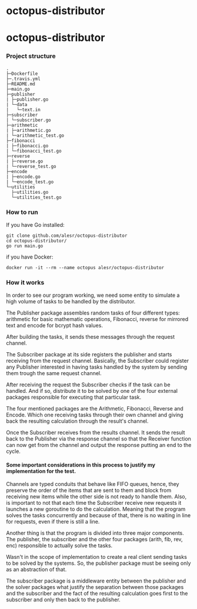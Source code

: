# octopus-distributor
# octopus-distributor

### Project structure
```
.
├─Dockerfile
├─.travis.yml
├─README.md
├─main.go
├─publisher
| ├─publisher.go
| └─data
|   └─text.in
├─subscriber
| └─subscriber.go
├─arithmetic
| ├─arithmetic.go
| └─arithmetic_test.go
├─fibonacci
| ├─fibonacci.go
| └─fibonacci_test.go
├─reverse
| ├─reverse.go
| └─reverse_test.go
├─encode
| ├─encode.go
| └─encode_test.go
└─utilities
  ├─utilities.go
  └─utilities_test.go
```

### How to run

If you have Go installed:
```
git clone github.com/alesr/octopus-distributor
cd octopus-distributor/
go run main.go
```
if you have Docker:
```
docker run -it --rm --name octopus alesr/octopus-distributor
```

### How it works

In order to see our program working, we need some entity to simulate a high volume of tasks to be handled by the distributor.

The Publisher package assembles random tasks of four different types: arithmetic for basic mathematic operations, Fibonacci, reverse for mirrored text and encode for bcrypt hash values.

After building the tasks, it sends these messages through the request channel.

The Subscriber package at its side registers the publisher and starts receiving from the request channel. Basically, the Subscriber could register any Publisher interested in having tasks handled by the system by sending them trough the same request channel.

After receiving the request the Subscriber checks if the task can be handled. And if so, distribute it to be solved by one of the four external packages responsible for executing that particular task.

The four mentioned packages are the Arithmetic, Fibonacci, Reverse and Encode. Which one receiving tasks through their own channel and giving back the resulting calculation through the result's channel.

Once the Subscriber receives from the results channel. It sends the result back to the Publisher via the response channel so that the Receiver function can now get from the channel and output the response putting an end to the cycle.

#### Some important considerations in this process to justify my implementation for the test.

Channels are typed conduits that behave like FIFO queues, hence, they preserve the order of the items that are sent to them and block from receiving new items while the other side is not ready to handle them. Also, is important to not that each time the Subscriber receive new requests it launches a new goroutine to do the calculation. Meaning that the program solves the tasks concurrently and because of that, there is no waiting in line for requests, even if there is still a line.

Another thing is that the program is divided into three major components. The publisher, the subscriber and the other four packages (arith, fib, rev, enc) responsible to actually solve the tasks.

Wasn't in the scope of implementation to create a real client sending tasks to be solved by the systems. So, the publisher package must be seeing only as an abstraction of that.

The subscriber package is a middleware entity between the publisher and the solver packages what justify the separation between those packages and the subscriber and the fact of the resulting calculation goes first to the subscriber and only then back to the publisher.
